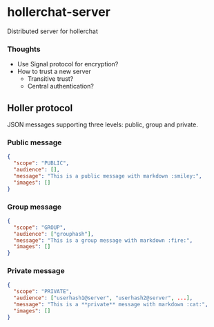 # hollerchat-server
Distributed server for hollerchat

### Thoughts
* Use Signal protocol for encryption?
* How to trust a new server
  * Transitive trust?
  * Central authentication?

## Holler protocol
JSON messages supporting three levels: public, group and private.

### Public message
```json
{
  "scope": "PUBLIC",
  "audience": [],
  "message": "This is a public message with markdown :smiley:",
  "images": []
}
```
### Group message
```json
{
  "scope": "GROUP",
  "audience": ["grouphash"],
  "message": "This is a group message with markdown :fire:",
  "images": []
}
```
### Private message
```json
{
  "scope": "PRIVATE",
  "audience": ["userhash1@server", "userhash2@server", ...],
  "message": "This is a **private** message with markdown :cat:",
  "images": []
}
``` 
